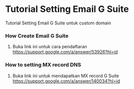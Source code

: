 
# Tutorial Setting Email G Suite
Tutorial Setting Email G Suite untuk custom domain

### How Create Email G Suite
1. Buka link ini untuk cara pendaftaran https://support.google.com/a/answer/53926?hl=id

### How to setting MX record DNS
1. Buka link ini untuk mendapatkan MX record G Suite https://support.google.com/a/answer/140034?hl=id
